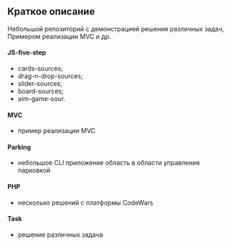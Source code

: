 ## Краткое описание

Небольшой репозиторий с демонстрацией решения различных задач, Примером реализации MVC и др.

#### JS-five-step

- cards-sources;
- drag-n-drop-sources;
- slider-sources;
- board-sources;
- aim-game-sour.

#### MVC
- пример реализации MVC

#### Parking
- небольшое CLI приложение область в области управления парковкой

#### PHP
- несколько решений с платформы CodeWars

#### Task
- решение различных задача
